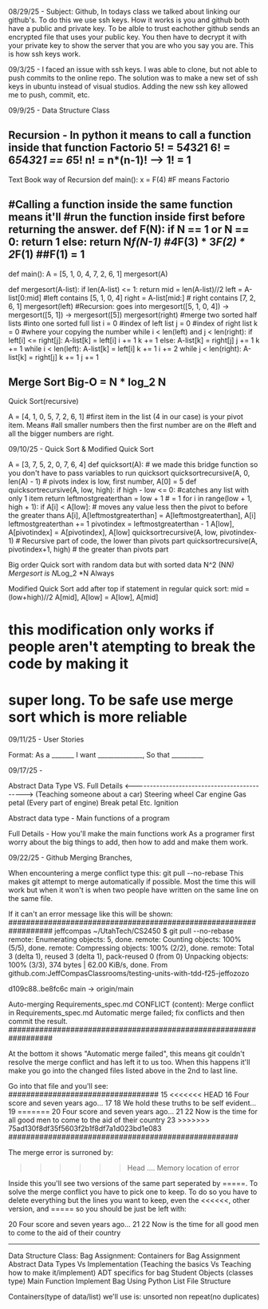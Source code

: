 08/29/25 - Subject: Github, In todays class we talked about linking our github's. To do this we use ssh keys. How it works is you and
github both have a public and private key. To be alble to trust eachother github sends an encrypted file that uses your public key. You then have to decrypt it with your private key to show the server that you are who you say you are. This is how ssh keys work.

09/3/25 - I faced an issue with ssh keys. I was able to clone, but not able to push commits to the online repo. The solution was to  make a new set of ssh keys in ubuntu instead of visual studios. Adding the new ssh key allowed me to push, commit, etc. 

09/9/25 - 
Data Structure Class

Recursion - In python it means to call a function inside that function
Factorio 5! = 5*4*3*2*1
6! = 6*5*4*3*2*1  == 6*5!
n! = n*(n-1)!  --> 1! = 1
--------------------------
Text Book way of Recursion
def main():
x = F(4)   #F means Factorio

#Calling a function inside the same function means it'll
#run the function inside first before returning the answer.
def F(N):
    if N == 1 or N == 0:
        return 1
    else:
        return N*f(N-1) #4*F(3) * 3*F(2) * 2*F(1) ##F(1) = 1
-------------------------------------------------------------

def main():
A = [5, 1, 0, 4, 7, 2, 6, 1]
mergesort(A)

def mergesort(A-list):
    if len(A-list) <= 1:
        return
    mid = len(A-list)//2
    left = A-list[0:mid] #left contains [5, 1, 0, 4]
    right = A-list[mid:] # right contains [7, 2, 6, 1]
    mergesort(left) #Recursion: goes into mergesort([5, 1, 0, 4]) -> mergesort([5, 1]) -> mergesort([5])
    mergesort(right)
#merge two sorted half lists
#into one sorted full list
    i = 0 #index of left list
    j = 0 #index of right list
    k = 0 #where your copying the number
    while i < len(left) and j < len(right):
        if left[i] <= right[j]:
            A-list[k] = left[i]
            i += 1
            k += 1
        else:
            A-list[k] = right[j]
            j += 1
            k += 1
    while i < len(left):
        A-list[k] = left[i]
        k += 1
        i += 2
    while j < len(right):
        A-list[k] = right[j]
        k += 1
        j += 1

Merge Sort Big-O = N * log_2 N
-----------------------------------------

Quick Sort(recursive)

A = [4, 1, 0, 5, 7, 2, 6, 1]
#first item in the list (4 in our case) is your pivot item. Means 
#all smaller numbers then the first number are on the
#left and all the bigger numbers are right.




09/10/25 - Quick Sort & Modified Quick Sort

A = [3, 7, 5, 2, 0, 7, 6, 4]
def quicksort(A): # we made this bridge function so you don't have to pass variables to run quicksort
    quicksortrecursive(A, 0, len(A) - 1) # pivots index is low, first number, A[0] = 5
def quicksortrecursive(A, low, high):
    if high - low <= 0: #catches any list with only 1 item
        return
    leftmostgreaterthan = low + 1 # = 1
    for i in range(low + 1, high + 1):
        if A[i] < A[low]: # moves any value less then the pivot to before the greater thans
            A[i], A[leftmostgreaterthan] = A[leftmostgreaterthan], A[i]
            leftmostgreaterthan += 1
    pivotindex = leftmostgreaterthan - 1
    A[low], A[pivotindex] = A[pivotindex], A[low]
    quicksortrecursive(A, low, pivotindex-1) # Recursive part of code, the lower than pivots part
    quicksortrecursive(A, pivotindex+1, high) # the greater than pivots part

Big order
Quick sort with random data but with sorted data N^2 (N*N)
Mergesort is N*Log_2 *N Always


Modified Quick Sort
add after top if statement in regular quick sort:
    mid = (low+high)//2
    A[mid], A[low] = A[low], A[mid]
# this modification only works if people aren't atempting to break the code by making it
# super long. To be safe use merge sort which is more reliable


09/11/25 - User Stories

Format: As a _______ I want ______________, So that __________

09/17/25 - 

Abstract Data Type      VS.      Full Details
<-------------------------------------------->
(Teaching someone about a car)
Steering wheel                      Car engine
Gas petal               (Every part of engine)
Break petal                             Etc.
Ignition

Abstract data type - Main functions of a program

Full Details - How you'll make the main functions work
As a programer first worry about the big things to add, then how to add and make them work.


09/22/25 - Github Merging Branches, 

When encountering a merge conflict type this:
    git pull --no-rebase
This makes git attempt to merge automatically if possible.
Most the time this will work but when it won't is when two people have written on 
the same line on the same file.

If it can't an error message like this will be shown:
##################################################################
jeffcompas ~/UtahTech/CS2450 $ git pull --no-rebase
remote: Enumerating objects: 5, done.
remote: Counting objects: 100% (5/5), done.
remote: Compressing objects: 100% (2/2), done.
remote: Total 3 (delta 1), reused 3 (delta 1), pack-reused 0 (from 0)
Unpacking objects: 100% (3/3), 374 bytes | 62.00 KiB/s, done.
From github.com:JeffCompasClassrooms/testing-units-with-tdd-f25-jeffozozo

   d109c88..be8fc6c  main       -> origin/main

Auto-merging Requirements_spec.md
CONFLICT (content): Merge conflict in Requirements_spec.md
Automatic merge failed; fix conflicts and then commit the result.
##################################################################

At the bottom it shows "Automatic merge failed", this means git couldn't resolve the
merge conflict and has left it to us too. When this happens it'll make you go into the changed
files listed above in the 2nd to last line.

Go into that file and you'll see:
##################################
 15 <<<<<<< HEAD
 16 Four score and seven years ago...
 17 
 18 We hold these truths to be self evident... 
 19 =======
 20 Four score and seven years ago...
 21 
 22 Now is the time for all good men to come to the aid of their country
 23 >>>>>>> 75ad130f8df35f5603f2b1f8df7a1d023bd1e083
####################################################

The merge error is surroned by:
>>>>>> Head 
....
>>>>>> Memory location of error

Inside this you'll see two versions of the same part seperated by =====.
To solve the merge conflict you have to pick one to keep.
To do so you have to delete everything but the lines you want to keep,
even the <<<<<<, other version, and ===== so you should be just be left with:

 20 Four score and seven years ago...
 21
 22 Now is the time for all good men to come to the aid of their country

------------------------------------------------------
Data Structure Class: 
Bag Assignment:
    Containers for Bag Assignment
    Abstract Data Types Vs Implementation (Teaching the basics Vs Teaching how to make it/implement)
    ADT specifics for bag
    Student Objects (classes type)
    Main Function
    Implement Bag Using Python List
    File Structure

Containers(type of data/list) we'll use is: 
    unsorted 
    non repeat(no duplicates)

